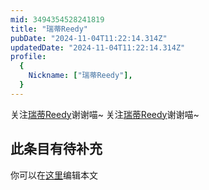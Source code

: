 ```yaml
---
mid: 3494354528241819
title: "瑞蒂Reedy"
pubDate: "2024-11-04T11:22:14.314Z"
updatedDate: "2024-11-04T11:22:14.314Z"
profile:
  {
    Nickname: ["瑞蒂Reedy"],
  }
---
```


关注[瑞蒂Reedy](https://space.bilibili.com/3494354528241819)谢谢喵~ 关注[瑞蒂Reedy](https://space.bilibili.com/3494354528241819)谢谢喵~

## 此条目有待补充
你可以在[这里](https://github.com/Yuhanawa/VTuber.ICU-Content/edit/master/v/瑞蒂Reedy/index.md)编辑本文
